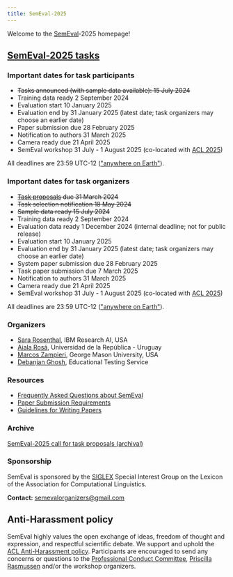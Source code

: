 ```yaml
---
title: SemEval-2025
---
```


Welcome to the [SemEval](https://semeval.github.io/)-2025 homepage!

<!--## [SemEval-2025 call for task proposals](cft)

### Important dates

- Task proposals due 31 March 2024 ([Anywhere on Earth](https://en.wikipedia.org/wiki/Anywhere_on_Earth))
- Task selection notification 18 May 2024

The submission webpage is: [SemEval2025 Task Proposal Submission](https://openreview.net/group?id=aclweb.org/ACL/2024/Workshop/SemEval) --->




 ## [SemEval-2025 tasks](tasks)

<!---
### [SemEval-2025 program](schedule)
--->

### Important dates for task participants

- ~~Tasks announced (with sample data available): 15 July 2024~~
- Training data ready 2 September 2024
- Evaluation start 10 January 2025
- Evaluation end by 31 January 2025 (latest date; task organizers may choose an earlier date)
- Paper submission due 28 February 2025
- Notification to authors 31 March 2025
- Camera ready due 21 April 2025
- SemEval workshop 31 July - 1 August 2025 (co-located with [ACL 2025](https://2025.aclweb.org/))

All deadlines are 23:59 UTC-12 (["anywhere on Earth"](https://en.wikipedia.org/wiki/Anywhere_on_Earth)).

### Important dates for task organizers

- ~~[Task proposals](cft) due 31 March 2024~~
- ~~Task selection notification 18 May 2024~~
- ~~Sample data ready 15 July 2024~~
- Training data ready 2 September 2024
- Evaluation data ready 1 December 2024 (internal deadline; not for public release)
- Evaluation start 10 January 2025
- Evaluation end by 31 January 2025 (latest date; task organizers may choose an earlier date)
- System paper submission due 28 February 2025
- Task paper submission due 7 March 2025
- Notification to authors 31 March 2025
- Camera ready due 21 April 2025
- SemEval workshop 31 July - 1 August 2025 (co-located with [ACL 2025](https://2025.aclweb.org/)) 

All deadlines are 23:59 UTC-12 (["anywhere on Earth"](https://en.wikipedia.org/wiki/Anywhere_on_Earth)).


### Organizers

- [Sara Rosenthal](https://research.ibm.com/people/sara-rosenthal), IBM Research AI, USA
- [Aiala Rosá](https://www.fing.edu.uy/es/node/40946), Universidad de la República - Uruguay
- [Marcos Zampieri](https://www.gmu.edu/profiles/mzampier), George Mason University, USA
- [Debanjan Ghosh](https://www.ets.org/research/author-bio/Ghosh-Debanjan.html), Educational Testing Service 

### Resources

- [Frequently Asked Questions about SemEval](/faq.html)
- [Paper Submission Requirements](/paper-requirements.html)
- [Guidelines for Writing Papers](/system-paper-template.html)

### Archive

[SemEval-2025 call for task proposals (archival)](cft)

### Sponsorship

SemEval is sponsored by the [SIGLEX](https://siglex.org/) Special Interest Group on the Lexicon of the Association for Computational Linguistics.


__Contact:__ <semevalorganizers@gmail.com>
<!--- Most questions not answered by the above resources should be directed to organizers of specific [tasks](tasks.html).
General questions about SemEval organization should be directed to <semevalorganizers@gmail.com>.--->

## Anti-Harassment policy

SemEval highly values the open exchange of ideas, freedom of thought and expression, and respectful scientific debate.
We support and uphold the [ACL Anti-Harassment policy](https://www.aclweb.org/adminwiki/index.php?title=Anti-Harassment_Policy).
Participants are encouraged to send any concerns or questions to the [Professional Conduct Committee](https://www.aclweb.org/adminwiki/index.php?title=Professional_Conduct_Committee),
[Priscilla Rasmussen](mailto:acl@aclweb.org) and/or the workshop organizers.
